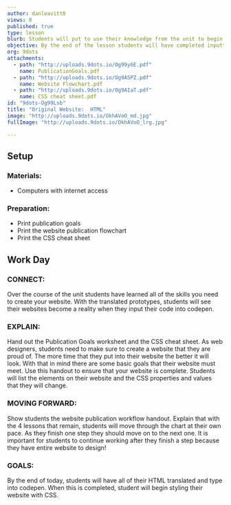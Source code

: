 ```yaml
---
author: danleavitt0
views: 0
published: true
type: lesson
blurb: Students will put to use their knowledge from the unit to begin the process of creating their website.
objective: By the end of the lesson students will have completed inputting all of their HTML code on codepen.
org: 9dots
attachments: 
  - path: "http://uploads.9dots.io/Og99y6E.pdf"
    name: PublicationGoals.pdf
  - path: "http://uploads.9dots.io/Og9A5PZ.pdf"
    name: Website Flowchart.pdf
  - path: "http://uploads.9dots.io/Og9AIaT.pdf"
    name: CSS cheat sheet.pdf
id: "9dots-Og99Lsb"
title: "Original Website:  HTML"
image: "http://uploads.9dots.io/OkhAVoO_md.jpg"
fullImage: "http://uploads.9dots.io/OkhAVoO_lrg.jpg"

---
```


## Setup

### Materials:

- Computers with internet access

### Preparation:

- Print publication goals
- Print the website publication flowchart
- Print the CSS cheat sheet

## Work Day

### CONNECT:
Over the course of the unit students have learned all of the skills you need to create your website. With the translated prototypes, students will see their websites become a reality when they input their code into codepen. 

### EXPLAIN:
Hand out the Publication Goals worksheet and the CSS cheat sheet. As web designers, students need to make sure to create a website that they are proud of. The more time that they put into their website the better it will look. With that in mind there are some basic goals that their website must meet. Use this handout to ensure that your website is complete. Students will list the elements on their website and the CSS properties and values that they will change. 

### MOVING FORWARD:
Show students the website publication workflow handout. Explain that with the 4 lessons that remain, students will move through the chart at their own pace. As they finish one step they should move on to the next one. It is important for students to continue working after they finish a step because they have entire website to design!

### GOALS:
By the end of today, students will have all of their HTML translated and type into codepen. When this is completed, student will begin styling their website with CSS.
